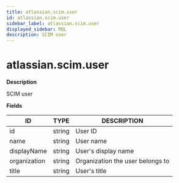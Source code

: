 ```yaml
---
title: atlassian.scim.user
id: atlassian.scim.user
sidebar_label: atlassian.scim.user
displayed_sidebar: MQL
description: SCIM user
---
```


# atlassian.scim.user

**Description**

SCIM user

**Fields**

| ID           | TYPE   | DESCRIPTION                      |
| ------------ | ------ | -------------------------------- |
| id           | string | User ID                          |
| name         | string | User name                        |
| displayName  | string | User's display name              |
| organization | string | Organization the user belongs to |
| title        | string | User's title                     |
